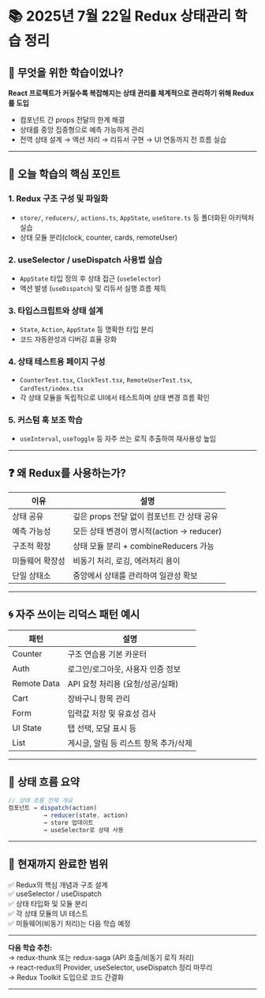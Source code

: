 
# 📚 2025년 7월 22일 Redux 상태관리 학습 정리

## 🧭 무엇을 위한 학습이었나?
**React 프로젝트가 커질수록 복잡해지는 상태 관리를 체계적으로 관리하기 위해 Redux를 도입**
- 컴포넌트 간 props 전달의 한계 해결
- 상태를 중앙 집중형으로 예측 가능하게 관리
- 전역 상태 설계 → 액션 처리 → 리듀서 구현 → UI 연동까지 전 흐름 실습

---

## 🔑 오늘 학습의 핵심 포인트

### 1. Redux 구조 구성 및 파일화
- `store/`, `reducers/`, `actions.ts`, `AppState`, `useStore.ts` 등 폴더화된 아키텍처 실습
- 상태 모듈 분리(clock, counter, cards, remoteUser)

### 2. useSelector / useDispatch 사용법 실습
- `AppState` 타입 정의 후 상태 접근 (`useSelector`)
- 액션 발생 (`useDispatch`) 및 리듀서 실행 흐름 체득

### 3. 타입스크립트와 상태 설계
- `State`, `Action`, `AppState` 등 명확한 타입 분리
- 코드 자동완성과 디버깅 효율 강화

### 4. 상태 테스트용 페이지 구성
- `CounterTest.tsx`, `ClockTest.tsx`, `RemoteUserTest.tsx`, `CardTest/index.tsx`
- 각 상태 모듈을 독립적으로 UI에서 테스트하며 상태 변경 흐름 확인

### 5. 커스텀 훅 보조 학습
- `useInterval`, `useToggle` 등 자주 쓰는 로직 추출하여 재사용성 높임

---

## ❓ 왜 Redux를 사용하는가?

| 이유 | 설명 |
|------|------|
| 상태 공유 | 깊은 props 전달 없이 컴포넌트 간 상태 공유 |
| 예측 가능성 | 모든 상태 변경이 명시적(action → reducer) |
| 구조적 확장 | 상태 모듈 분리 + combineReducers 가능 |
| 미들웨어 확장성 | 비동기 처리, 로깅, 에러처리 용이 |
| 단일 상태소 | 중앙에서 상태를 관리하여 일관성 확보 |

---

## 🌀 자주 쓰이는 리덕스 패턴 예시

| 패턴 | 설명 |
|------|------|
| Counter | 구조 연습용 기본 카운터 |
| Auth | 로그인/로그아웃, 사용자 인증 정보 |
| Remote Data | API 요청 처리용 (요청/성공/실패) |
| Cart | 장바구니 항목 관리 |
| Form | 입력값 저장 및 유효성 검사 |
| UI State | 탭 선택, 모달 표시 등 |
| List | 게시글, 알림 등 리스트 항목 추가/삭제 |

---

## 📌 상태 흐름 요약

```ts
// 상태 흐름 전체 개요
컴포넌트 → dispatch(action)
          → reducer(state, action)
          → store 업데이트
          → useSelector로 상태 사용
```

---

## 🧠 현재까지 완료한 범위

✅ Redux의 핵심 개념과 구조 설계  
✅ useSelector / useDispatch  
✅ 상태 타입화 및 모듈 분리  
✅ 각 상태 모듈의 UI 테스트  
✅ 미들웨어(비동기 처리)는 다음 학습 예정  

---

**다음 학습 추천:**  
→ redux-thunk 또는 redux-saga (API 호출/비동기 로직 처리)  
→ react-redux의 Provider, useSelector, useDispatch 정리 마무리  
→ Redux Toolkit 도입으로 코드 간결화

---
